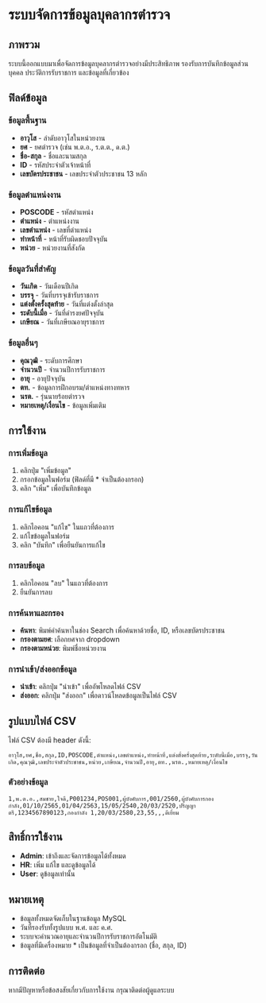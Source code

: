 # ระบบจัดการข้อมูลบุคลากรตำรวจ

## ภาพรวม

ระบบนี้ออกแบบมาเพื่อจัดการข้อมูลบุคลากรตำรวจอย่างมีประสิทธิภาพ รองรับการบันทึกข้อมูลส่วนบุคคล ประวัติการรับราชการ และข้อมูลที่เกี่ยวข้อง

## ฟิลด์ข้อมูล

### ข้อมูลพื้นฐาน
- **อาวุโส** - ลำดับอาวุโสในหน่วยงาน
- **ยศ** - ยศตำรวจ (เช่น พ.ต.อ., ร.ต.ต., ด.ต.)
- **ชื่อ-สกุล** - ชื่อและนามสกุล
- **ID** - รหัสประจำตัวเจ้าหน้าที่
- **เลขบัตรประชาชน** - เลขประจำตัวประชาชน 13 หลัก

### ข้อมูลตำแหน่งงาน
- **POSCODE** - รหัสตำแหน่ง
- **ตำแหน่ง** - ตำแหน่งงาน
- **เลขตำแหน่ง** - เลขที่ตำแหน่ง
- **ทำหน้าที่** - หน้าที่รับผิดชอบปัจจุบัน
- **หน่วย** - หน่วยงานที่สังกัด

### ข้อมูลวันที่สำคัญ
- **วันเกิด** - วันเดือนปีเกิด
- **บรรจุ** - วันที่บรรจุเข้ารับราชการ
- **แต่งตั้งครั้งสุดท้าย** - วันที่แต่งตั้งล่าสุด
- **ระดับนี้เมื่อ** - วันที่ดำรงยศปัจจุบัน
- **เกษียณ** - วันที่เกษียณอายุราชการ

### ข้อมูลอื่นๆ
- **คุณวุฒิ** - ระดับการศึกษา
- **จำนวนปี** - จำนวนปีการรับราชการ
- **อายุ** - อายุปัจจุบัน
- **ตท.** - ข้อมูลการฝึกอบรม/ตำแหน่งทางทหาร
- **นรต.** - รุ่นนายร้อยตำรวจ
- **หมายเหตุ/เงื่อนไข** - ข้อมูลเพิ่มเติม

## การใช้งาน

### การเพิ่มข้อมูล
1. คลิกปุ่ม "เพิ่มข้อมูล"
2. กรอกข้อมูลในฟอร์ม (ฟิลด์ที่มี * จำเป็นต้องกรอก)
3. คลิก "เพิ่ม" เพื่อบันทึกข้อมูล

### การแก้ไขข้อมูล
1. คลิกไอคอน "แก้ไข" ในแถวที่ต้องการ
2. แก้ไขข้อมูลในฟอร์ม
3. คลิก "บันทึก" เพื่อยืนยันการแก้ไข

### การลบข้อมูล
1. คลิกไอคอน "ลบ" ในแถวที่ต้องการ
2. ยืนยันการลบ

### การค้นหาและกรอง
- **ค้นหา**: พิมพ์คำค้นหาในช่อง Search เพื่อค้นหาด้วยชื่อ, ID, หรือเลขบัตรประชาชน
- **กรองตามยศ**: เลือกยศจาก dropdown
- **กรองตามหน่วย**: พิมพ์ชื่อหน่วยงาน

### การนำเข้า/ส่งออกข้อมูล
- **นำเข้า**: คลิกปุ่ม "นำเข้า" เพื่ออัพโหลดไฟล์ CSV
- **ส่งออก**: คลิกปุ่ม "ส่งออก" เพื่อดาวน์โหลดข้อมูลเป็นไฟล์ CSV

## รูปแบบไฟล์ CSV

ไฟล์ CSV ต้องมี header ดังนี้:
```
อาวุโส,ยศ,ชื่อ,สกุล,ID,POSCODE,ตำแหน่ง,เลขตำแหน่ง,ทำหน้าที่,แต่งตั้งครั้งสุดท้าย,ระดับนี้เมื่อ,บรรจุ,วันเกิด,คุณวุฒิ,เลขประจำตัวประชาชน,หน่วย,เกษียณ,จำนวนปี,อายุ,ตท.,นรต.,หมายเหตุ/เงื่อนไข
```

### ตัวอย่างข้อมูล
```csv
1,พ.ต.อ.,สมชาย,ใจดี,P001234,POS001,ผู้บังคับการ,001/2560,ผู้บังคับการกองกำลัง,01/10/2565,01/04/2563,15/05/2540,20/03/2520,ปริญญาตรี,1234567890123,กองกำลัง 1,20/03/2580,23,55,,,ดีเยี่ยม
```

## สิทธิ์การใช้งาน

- **Admin**: เข้าถึงและจัดการข้อมูลได้ทั้งหมด
- **HR**: เพิ่ม แก้ไข และดูข้อมูลได้
- **User**: ดูข้อมูลเท่านั้น

## หมายเหตุ

- ข้อมูลทั้งหมดจัดเก็บในฐานข้อมูล MySQL
- วันที่รองรับทั้งรูปแบบ พ.ศ. และ ค.ศ.
- ระบบจะคำนวณอายุและจำนวนปีการรับราชการอัตโนมัติ
- ข้อมูลที่มีเครื่องหมาย * เป็นข้อมูลที่จำเป็นต้องกรอก (ชื่อ, สกุล, ID)

## การติดต่อ

หากมีปัญหาหรือข้อสงสัยเกี่ยวกับการใช้งาน กรุณาติดต่อผู้ดูแลระบบ
